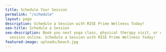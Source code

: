 ```yaml
---
title: Schedule Your Session
permalink: "/schedule"
layout: page
description: Schedule a Session with RISE Prime Wellness Today!
seo-title: Schedule a Session
seo-description: Book you next yoga class, physical therapy visit, or cryotherapy
  session online. Schedule a Session with RISE Prime Wellness Today!
featured-image: uploads/beach.jpg
---
```


<section id="flex-section-mindbody">
  <!-- Appointments Mindbody widget -->
  <script src="https://widgets.healcode.com/javascripts/healcode.js" type="text/javascript"></script>
  <healcode-widget data-type="appointments" data-widget-partner="object" data-widget-id="2521356275d" data-widget-version="0.1"></healcode-widget>
</section>
